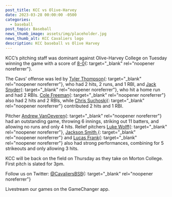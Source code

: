 ```yaml
---
post_title: KCC vs Olive-Harvey
date: 2023-03-28 00:00:00 -0500
categories:
  - baseball
post_topic: Baseball
news_thumb_image: assets/img/placeholder.jpg
news_thumb_alt: KCC Cavaliers logo
description: KCC baseball vs Olive Harvey
---
```

KCC’s pitching staff was dominant against Olive-Harvey College on Tuesday winning the game with a score of [8-0](https://www.njcaa.org/sports/bsb/2022-23/div2/boxscores/20230328_cbdh.xml){: target="_blank" rel="noopener noreferrer"}.

The Cavs’ offense was led by [Tyler Thompson](https://athletics.kcc.edu/baseball/roster/#tyler-thompson){: target="_blank" rel="noopener noreferrer"}, who had 2 hits, 2 runs, and 1 RBI, and [Jack Snyder](https://athletics.kcc.edu/baseball/roster/#jack-snyder){: target="_blank" rel="noopener noreferrer"}, who hit a home run and had 2 RBIs. [Cole Freeman](https://athletics.kcc.edu/baseball/roster/#cole-freeman){: target="_blank" rel="noopener noreferrer"} also had 2 hits and 2 RBIs, while [Chris Suchoski](https://athletics.kcc.edu/baseball/roster/#chris-suchoski){: target="_blank" rel="noopener noreferrer"} contributed 2 hits and 1 RBI.

Pitcher [Andrew VanOeveren](https://athletics.kcc.edu/baseball/roster/#andrew-vanoeveren){: target="_blank" rel="noopener noreferrer"} had an outstanding game, throwing 6 innings, striking out 11 batters, and allowing no runs and only 4 hits. Relief pitchers [Luke Wolff](https://athletics.kcc.edu/baseball/roster/#luke-wolff){: target="_blank" rel="noopener noreferrer"}, [Jackson Smith,](https://athletics.kcc.edu/baseball/roster/#jackson-smith){: target="_blank" rel="noopener noreferrer"} and [Lucas Frank](https://athletics.kcc.edu/baseball/roster/#lucas-frank){: target="_blank" rel="noopener noreferrer"} also had strong performances, combining for 5 strikeouts and only allowing 3 hits.

KCC will be back on the field on Thursday as they take on Morton College. First pitch is slated for 3pm.

Follow us on Twitter: [@CavaliersBSB](https://twitter.com/CavaliersBSB){: target="_blank" rel="noopener noreferrer"}

Livestream our games on the GameChanger app.